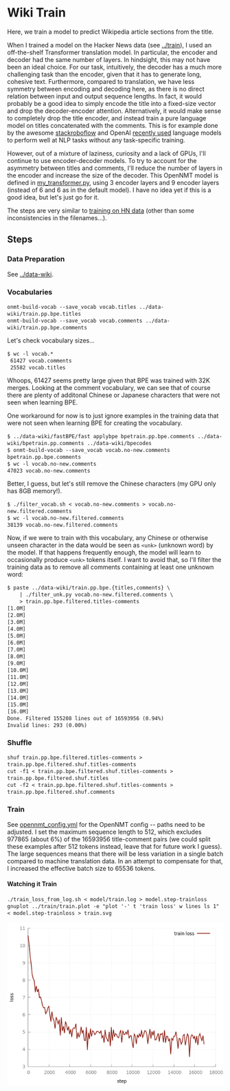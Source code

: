 # Wiki Train
Here, we train a model to predict Wikipedia article sections from the title.

When I trained a model on the Hacker News data (see [../train](../train)), I used an off-the-shelf Transformer translation model. In particular, the encoder and decoder had the same number of layers. In hindsight, this may not have been an ideal choice. For our task, intuitively, the decoder has a much more challenging task than the encoder, given that it has to generate long, cohesive text. Furthermore, compared to translation, we have less symmetry between encoding and decoding here, as there is no direct relation between input and output sequence lengths. In fact, it would probably be a good idea to simply encode the title into a fixed-size vector and drop the decoder-encoder attention. Alternatively, it would make sense to completely drop the title encoder, and instead train a pure language model on titles concatenated with the comments. This is for example done by the awesome [stackroboflow](https://stackroboflow.com) and OpenAI [recently used](https://openai.com/blog/better-language-models/) language models to perform well at NLP tasks without any task-specific training.

However, out of a mixture of laziness, curiosity and a lack of GPUs, I'll continue to use encoder-decoder models. To try to account for the asymmetry between titles and comments, I'll reduce the number of layers in the encoder and increase the size of the decoder. This OpenNMT model is defined in [my_transformer.py](my_transformer.py), using 3 encoder layers and 9 encoder layers (instead of 6 and 6 as in the default model). I have no idea yet if this is a good idea, but let's just go for it.

The steps are very similar to [training on HN data](../train) (other than some inconsistencies in the filenames...).

## Steps
### Data Preparation
See [../data-wiki](../data-wiki).

### Vocabularies
```
onmt-build-vocab --save_vocab vocab.titles ../data-wiki/train.pp.bpe.titles
onmt-build-vocab --save_vocab vocab.comments ../data-wiki/train.pp.bpe.comments
```
Let's check vocabulary sizes...
```
$ wc -l vocab.*
 61427 vocab.comments
 25582 vocab.titles
```
Whoops, 61427 seems pretty large given that BPE was trained with 32K merges.
Looking at the comment vocabulary, we can see that of course there are plenty of additonal Chinese or Japanese characters that were not seen when learning BPE. 

One workaround for now is to just ignore examples in the training data that were not seen when learning BPE for creating the vocabulary.
```
$ ../data-wiki/fastBPE/fast applybpe bpetrain.pp.bpe.comments ../data-wiki/bpetrain.pp.comments ../data-wiki/bpecodes
$ onmt-build-vocab --save_vocab vocab.no-new.comments bpetrain.pp.bpe.comments
$ wc -l vocab.no-new.comments
47023 vocab.no-new.comments
```
Better, I guess, but let's still remove the Chinese characters (my GPU only has 8GB memory!).
```
$ ./filter_vocab.sh < vocab.no-new.comments > vocab.no-new.filtered.comments
$ wc -l vocab.no-new.filtered.comments
38139 vocab.no-new.filtered.comments
```
Now, if we were to train with this vocabulary, any Chinese or otherwise unseen character in the data would be seen as `<unk>` (unknown word) by the model. If that happens frequently enough, the model
will learn to occasionally produce `<unk>` tokens itself. I want to avoid that, so I'll filter the
training data as to remove all comments containing at least one unknown word:
```
$ paste ../data-wiki/train.pp.bpe.{titles,comments} \
    | ./filter_unk.py vocab.no-new.filtered.comments \
    > train.pp.bpe.filtered.titles-comments
[1.0M]
[2.0M]
[3.0M]
[4.0M]
[5.0M]
[6.0M]
[7.0M]
[8.0M]
[9.0M]
[10.0M]
[11.0M]
[12.0M]
[13.0M]
[14.0M]
[15.0M]
[16.0M]
Done. Filtered 155208 lines out of 16593956 (0.94%)
Invalid lines: 293 (0.00%)
```

### Shuffle
```
shuf train.pp.bpe.filtered.titles-comments > train.pp.bpe.filtered.shuf.titles-comments
cut -f1 < train.pp.bpe.filtered.shuf.titles-comments > train.pp.bpe.filtered.shuf.titles
cut -f2 < train.pp.bpe.filtered.shuf.titles-comments > train.pp.bpe.filtered.shuf.comments
```

### Train
See [opennmt_config.yml](opennmt_config.yml) for the OpenNMT config -- paths need to be adjusted.
I set the maximum sequence length to 512, which excludes 977865 (about 6%) of the 16593956 title-comment pairs (we could split these examples after 512 tokens instead, leave that for future work I guess). The large sequences means that there will be less variation in a single batch compared to machine translation data. In an attempt to compensate for that, I increased the effective batch size to 65536 tokens.

#### Watching it Train
```
./train_loss_from_log.sh < model/train.log > model.step-trainloss
gnuplot ../train/train.plot -e "plot '-' t 'train loss' w lines ls 1" < model.step-trainloss > train.svg
```

![training loss](train.png)
